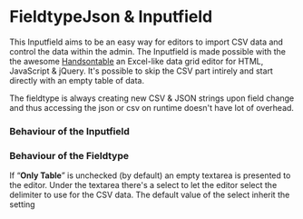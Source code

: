 FieldtypeJson & Inputfield
==========================
This Inputfield aims to be an easy way for editors to import CSV data and control the data within the admin. The Inputfield is made possible with the the awesome [Handsontable](http://handsontable.com/) an Excel-like data grid editor for HTML, JavaScript & jQuery. It's possible to skip the CSV part intirely and start directly with an empty table of data.

The fieldtype is always creating new CSV & JSON strings upon field change and thus accessing the json or csv on runtime doesn't have lot of overhead. 

### Behaviour of the Inputfield




### Behaviour of the Fieldtype

If “**Only Table**” is unchecked (by default) an empty textarea is presented to the editor. Under the textarea there's a select to let the editor select the delimiter to use for the CSV data. The default value of the select inherit the setting 